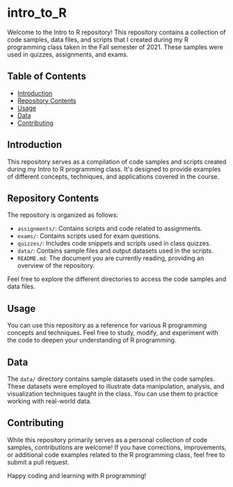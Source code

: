 # intro_to_R

Welcome to the Intro to R repository! This repository contains a collection of code samples, data files, and scripts that I created during my R programming class taken in the Fall semester of 2021. These samples were used in quizzes, assignments, and exams.

## Table of Contents

- [Introduction](#introduction)
- [Repository Contents](#repository-contents)
- [Usage](#usage)
- [Data](#data)
- [Contributing](#contributing)

## Introduction

This repository serves as a compilation of code samples and scripts created during my Intro to R programming class. It's designed to provide examples of different concepts, techniques, and applications covered in the course.

## Repository Contents

The repository is organized as follows:

- `assignments/`: Contains scripts and code related to assignments.
- `exams/`: Contains scripts used for exam questions.
- `quizzes/`: Includes code snippets and scripts used in class quizzes.
- `data/`: Contains sample files and output datasets used in the scripts.
- `README.md`: The document you are currently reading, providing an overview of the repository.

Feel free to explore the different directories to access the code samples and data files.

## Usage

You can use this repository as a reference for various R programming concepts and techniques. Feel free to study, modify, and experiment with the code to deepen your understanding of R programming.

## Data

The `data/` directory contains sample datasets used in the code samples. These datasets were employed to illustrate data manipulation, analysis, and visualization techniques taught in the class. You can use them to practice working with real-world data.

## Contributing

While this repository primarily serves as a personal collection of code samples, contributions are welcome! If you have corrections, improvements, or additional code examples related to the R programming class, feel free to submit a pull request.

Happy coding and learning with R programming!
